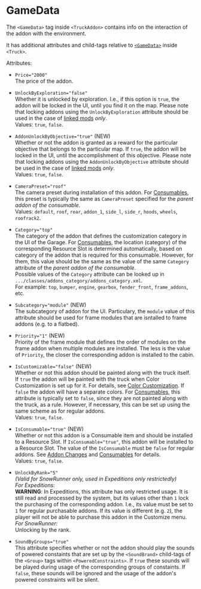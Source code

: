 # GameData

The `<GameData>` tag inside `<TruckAddon>` contains info on the interaction of the addon with the environment.

It has additional attributes and child-tags relative to [`<GameData>`](./../../truck/gamedata/index.md) inside `<Truck>`.

Attributes:

-   `Price="2000"`  
    The price of the addon.

-   `UnlockByExploration="false"`  
    Whether it is unlocked by exploration. I.e., if this option is `true`, the addon will be locked in the UI, until you find it on the map. Please note that locking addons using the `UnlockByExploration` attribute should be used in the case of [linked mods][linked_mods] *only*.  
    Values: `true`, `false`.

-   `AddonUnlockByObjective="true"`  (NEW)  
    Whether or not the addon is granted as a reward for the particular objective that belongs to the particular map. If `true`, the addon will be locked in the UI, until the accomplishment of this objective. Please note that locking addons using the `AddonUnlockByObjective` attribute should be used in the case of [linked mods][linked_mods] *only*.   
    Values: `true`, `false`.  

-   `CameraPreset="roof"`  
    The camera preset during installation of this addon. For [Consumables](./../../../new_features/consumables.md), this preset is typically the same as `CameraPreset` specified for the *parent addon of the consumable*.  
    Values: `default`, `roof`, `rear`, `addon_1`, `side_l`, `side_r`, `hoods`, `wheels`, `roofrack2`.

-   `Category="top"`  
    The category of the addon that defines the customization category in the UI of the Garage. For [Consumables](./../../../new_features/consumables.md), the location (category) of the corresponding Resource Slot is determined automatically, based on category of the addon that is required for this consumable. However, for them, this value should be the same as the value of the same `Category` attribute of the *parent addon of the consumable*.  
    Possible values of the `Category` attribute can be looked up in `.../classes/addons_category/addons_category.xml`.  
    For example: `top`, `bumper`, `engine`, `gearbox`, `fender_front`, `frame_addons`, etc.       

-   `Subcategory="module"`  (NEW)  
    The subcategory of addon for the UI. Particulary, the `module` value of this attribute should be used for frame modules that are isntalled to frame addons (e.g. to a flatbed). 

-   `Priority="1"`  (NEW)  
    Priority of the frame module that defines the order of modules on the frame addon when multiple modules are installed. The less is the value of `Priority`, the closer the corresponding addon is installed to the cabin. 

-   `IsCustomizable="false"`  (NEW)  
    Whether or not this addon should be painted along with the truck itself. If `true` the addon will be painted with the truck when Color Customization is set up for it. For details, see [Color Customization](./../../../additional_info_on_trucks/color_customization/color_customization.md). If `false` the addon will have a separate colors. For [Consumables](./../../../new_features/consumables.md), this attribute is typically set to `false`, since they are not painted along with the truck, as a rule. However, if necessary, this can be set up using the same scheme as for regular addons.  
    Values: `true`, `false`.  
 
-   `IsConsumable="true"`  (NEW)  
    Whether or not this addon is a Consumable item and should be installed to a Resource Slot.  If `IsConsumable="true"`, this addon will be installed to a Resource Slot. The value of the `IsConsumable` must be `false` for regular addons. See [Addon Changes](./../../../new_features/addon_changes.md) and [Consumables](./../../../new_features/consumables.md) for details.  
    Values: `true`, `false`.

-   `UnlockByRank="5"`  
    *(Valid for SnowRunner only, used in Expeditions only restrictedly)*  
    *For Expeditions:*   
    **WARNING**: In Expeditions, this attribute has only restricted usage. It is still read and processed by the system, but its values other than `1` lock the purchasing of the corresponding addon. I.e., its value must be set to `1` for regular purchasable addons. If its value is different (e.g. `2`), the player will not be able to purchase this addon in the Customize menu.  
    *For SnowRunner:*  
    Unlocking by the rank.    

-   `SoundByGroups="true"`  
    This attribute specifies whether or not the addon should play the sounds of powered constaints that are set up by the `<SoundBrand>` child-tags of the `<Group>` tags within `<PoweredConstraints>`. If `true` these sounds will be played during usage of the corresponding groups of constaints. If `false`, these sounds will be ignored and the usage of the addon's powered constraints will be silent.


[linked_mods]: ./../../../../usage_and_uploading_of_mods/linking_mods.md